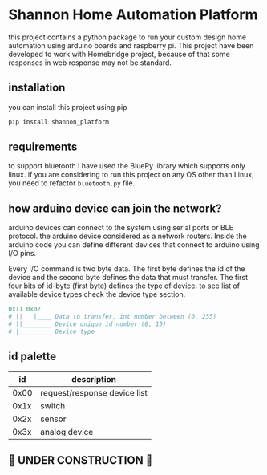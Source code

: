 # Shannon Home Automation Platform
this project contains a python package to run your custom design home automation using arduino boards and raspberry pi. This project have been developed to work with Homebridge project, because of that some responses in web response may not be standard. 

## installation
you can install this project using pip
```bash
pip install shannon_platform
```

## requirements
to support bluetooth I have used the BluePy library which supports only linux. if you are considering to run this project on any OS other than Linux, you need to refactor `bluetooth.py` file.

## how arduino device can join the network?
arduino devices can connect to the system using serial ports or BLE protocol. the arduino device considered as a network routers. Inside the arduino code you can define different devices that connect to arduino using I/O pins.

Every I/O command is two byte data. The first byte defines the id of the device and the second byte defines the data that must transfer. The first four bits of id-byte (first byte) defines the type of device. to see list of available device types check the device type section.

```python
0x11 0x02
# ||   |____ Data to transfer, int number between (0, 255)
# ||________ Device unique id number (0, 15)
# |_________ Device type
```

## id palette

| id | description |
|----|-------------|
|0x00| request/response device list |
|0x1x| switch |
|0x2x| sensor |
|0x3x| analog device |

## 🚧 UNDER CONSTRUCTION 🚧